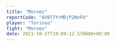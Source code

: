 ```yaml
---
title: "Moroes"
reportCode: "AVBT7YrMDjP2NnFH"
player: "Torinoo"
fight: "Moroes"
date: 2021-10-27T19:09:12.576000+00:00
---
```

